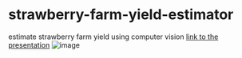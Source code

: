 # strawberry-farm-yield-estimator
estimate strawberry farm yield using computer vision
[link to the presentation](https://www.canva.com/design/DAE9tadPulI/4feRXNLWqftLHEikevf5wA/view?utm_content=DAE9tadPulI&utm_campaign=designshare&utm_medium=link&utm_source=viewer)
![image](https://user-images.githubusercontent.com/54041290/183298366-b5a9d372-ef26-406f-a3df-ae5b630ef20f.png)



